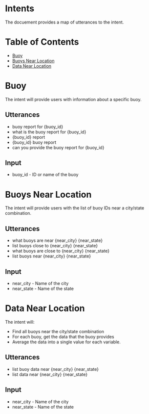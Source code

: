 # Intents

The docuement provides a map of utterances to the intent.

# Table of Contents

  * [Buoy](#buoy)
  * [Buoys Near Location](#buoys-near-location)
  * [Data Near Location](#data-near-location)


# Buoy 

The intent will provide users with information about a specific buoy.

## Utterances

- buoy report for {buoy_id}
- what is the buoy report for {buoy_id}
- {buoy_id} report
- {buoy_id} buoy report
- can you provide the buoy report for {buoy_id}

## Input

- buoy_id - ID or name of the buoy 


# Buoys Near Location

The intent will provide users with the list of buoy IDs near a city/state combination.

## Utterances

- what buoys are near {near_city} {near_state}
- list buoys close to {near_city} {near_state}
- what buoys are close to {near_city} {near_state}
- list buoys near {near_city} {near_state}

## Input

- near_city - Name of the city
- near_state - Name of the state


# Data Near Location

The intent will:
- Find all buoys near the city/state combination
- For each buoy, get the data that the buoy provides
- Average the data into a single value for each variable.

## Utterances

- list buoy data near {near_city} {near_state}
- list data near {near_city} {near_state}

## Input

- near_city - Name of the city
- near_state - Name of the state
